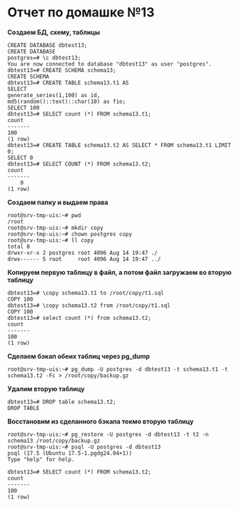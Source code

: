 # Отчет по домашке №13

**Создаем БД, схему, таблицы**

    CREATE DATABASE dbtest13;
    CREATE DATABASE
    postgres=# \c dbtest13;
    You are now connected to database "dbtest13" as user "postgres".
    dbtest13=# CREATE SCHEMA schema13;
    CREATE SCHEMA
    dbtest13=# CREATE TABLE schema13.t1 AS
    SELECT
    generate_series(1,100) as id,
    md5(random()::text)::char(10) as fio;
    SELECT 100
    dbtest13=# SELECT count (*) FROM schema13.t1;
    count
    -------
    100
    (1 row)
    dbtest13=# CREATE TABLE schema13.t2 AS SELECT * FROM schema13.t1 LIMIT 0;
    SELECT 0
    dbtest13=# SELECT COUNT (*) FROM schema13.t2;
    count
    -------
        0
    (1 row)

**Создаем папку и выдаем права**

    root@srv-tmp-uis:~# pwd
    /root
    root@srv-tmp-uis:~# mkdir copy
    root@srv-tmp-uis:~# chown postgres copy
    root@srv-tmp-uis:~# ll copy
    total 8
    drwxr-xr-x 2 postgres root 4096 Aug 14 19:47 ./
    drwx------ 5 root     root 4096 Aug 14 19:47 ../

**Копируем первую таблицу в файл, а потом файл загружаем во вторую таблицу**

    dbtest13=# \copy schema13.t1 to /root/copy/t1.sql
    COPY 100
    dbtest13=# \copy schema13.t2 from /root/copy/t1.sql
    COPY 100
    dbtest13=# select count (*) from schema13.t2;
    count
    -------
    100
    (1 row)

**Сделаем бэкап обеих таблиц через pg_dump**

    root@srv-tmp-uis:~# pg_dump -U postgres -d dbtest13 -t schema13.t1 -t schema13.t2 -Fc > /root/copy/backup.gz

**Удалим вторую таблицу**

    dbtest13=# DROP table schema13.t2;
    DROP TABLE

**Восстановим из сделанного бэкапа токмо вторую таблицу**

    root@srv-tmp-uis:~# pg_restore -U postgres -d dbtest13 -t t2 -n schema13 /root/copy/backup.gz
    root@srv-tmp-uis:~# psql -U postgres -d dbtest13
    psql (17.5 (Ubuntu 17.5-1.pgdg24.04+1))
    Type "help" for help.

    dbtest13=# SELECT count (*) FROM schema13.t2;
    count
    -------
    100
    (1 row)

